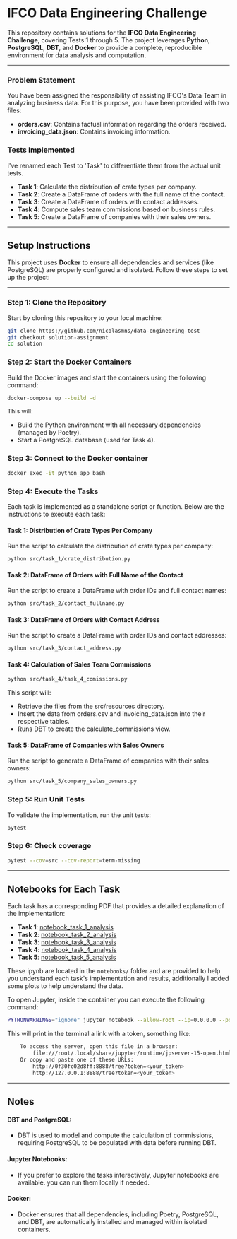 # IFCO Data Engineering Challenge

This repository contains solutions for the **IFCO Data Engineering Challenge**, covering Tests 1 through 5. The project leverages **Python**, **PostgreSQL**, **DBT**, and **Docker** to provide a complete, reproducible environment for data analysis and computation.

---

### **Problem Statement**

You have been assigned the responsibility of assisting IFCO's Data Team in analyzing business data. For this purpose, you have been provided with two files:

- **orders.csv**: Contains factual information regarding the orders received.
- **invoicing_data.json**: Contains invoicing information.

### **Tests Implemented**

I've renamed each Test to 'Task' to differentiate them from the actual unit tests.

- **Task 1**: Calculate the distribution of crate types per company.
- **Task 2**: Create a DataFrame of orders with the full name of the contact.
- **Task 3**: Create a DataFrame of orders with contact addresses.
- **Task 4**: Compute sales team commissions based on business rules.
- **Task 5**: Create a DataFrame of companies with their sales owners.

---

## **Setup Instructions**

This project uses **Docker** to ensure all dependencies and services (like PostgreSQL) are properly configured and isolated. Follow these steps to set up the project:

---

### Step 1: Clone the Repository

Start by cloning this repository to your local machine:
```bash
git clone https://github.com/nicolasmns/data-engineering-test
git checkout solution-assignment
cd solution
```

### Step 2: Start the Docker Containers

Build the Docker images and start the containers using the following command:

```bash
docker-compose up --build -d
```

This will:
* Build the Python environment with all necessary dependencies (managed by Poetry).
* Start a PostgreSQL database (used for Task 4).

### Step 3: Connect to the Docker container

```bash
docker exec -it python_app bash
```

### Step 4: Execute the Tasks
Each task is implemented as a standalone script or function. Below are the instructions to execute each task:

#### Task 1: Distribution of Crate Types Per Company
Run the script to calculate the distribution of crate types per company:
```bash
python src/task_1/crate_distribution.py
```

#### Task 2: DataFrame of Orders with Full Name of the Contact
Run the script to create a DataFrame with order IDs and full contact names:
```bash
python src/task_2/contact_fullname.py
```

#### Task 3: DataFrame of Orders with Contact Address
Run the script to create a DataFrame with order IDs and contact addresses:
```bash
python src/task_3/contact_address.py
```

#### Task 4: Calculation of Sales Team Commissions
```bash
python src/task_4/task_4_comissions.py
```
This script will:

- Retrieve the files from the src/resources directory.
- Insert the data from orders.csv and invoicing_data.json into their respective tables.
- Runs DBT to create the calculate_commissions view.

#### Task 5: DataFrame of Companies with Sales Owners
Run the script to generate a DataFrame of companies with their sales owners:
```bash
python src/task_5/company_sales_owners.py
```

### Step 5: Run Unit Tests
To validate the implementation, run the unit tests:

```bash
pytest
```

### Step 6: Check coverage
```bash
pytest --cov=src --cov-report=term-missing
```
---

## Notebooks for Each Task

Each task has a corresponding PDF that provides a detailed explanation of the implementation:

- **Task 1**: [notebook_task_1_analysis](https://github.com/nicolasmns/data-engineering-test/tree/solution-assignment/solution/notebooks/notebook_task_1_analysis.ipynb)
- **Task 2**: [notebook_task_2_analysis](https://github.com/nicolasmns/data-engineering-test/tree/solution-assignment/solution/notebooks/notebook_task_2_analysis.ipynb)
- **Task 3**: [notebook_task_3_analysis](https://github.com/nicolasmns/data-engineering-test/tree/solution-assignment/solution/notebooks/notebook_task_3_analysis.ipynb)
- **Task 4**: [notebook_task_4_analysis](https://github.com/nicolasmns/data-engineering-test/tree/solution-assignment/solution/notebooks/notebook_task_4_analysis.ipynb)
- **Task 5**: [notebook_task_5_analysis](https://github.com/nicolasmns/data-engineering-test/tree/solution-assignment/solution/notebooks/notebook_task_5_analysis.ipynb)

These ipynb are located in the `notebooks/` folder and are provided to help you understand each task's implementation and results, additionally I added some plots to help understand the data.

To open Jupyter, inside the container you can execute the following command:

```bash
PYTHONWARNINGS="ignore" jupyter notebook --allow-root --ip=0.0.0.0 --port=8888
```
This will print in the terminal a link with a token, something like:

```bash
    To access the server, open this file in a browser:
        file:///root/.local/share/jupyter/runtime/jpserver-15-open.html
    Or copy and paste one of these URLs:
        http://0f30fc02d8ff:8888/tree?token=<your_token>
        http://127.0.0.1:8888/tree?token=<your_token>
```
---

## Notes
#### DBT and PostgreSQL:

* DBT is used to model and compute the calculation of commissions, requiring PostgreSQL to be populated with data before running DBT.

#### Jupyter Notebooks:

* If you prefer to explore the tasks interactively, Jupyter notebooks are available. you can run them locally if needed.

#### Docker:
* Docker ensures that all dependencies, including Poetry, PostgreSQL, and DBT, are automatically installed and managed within isolated containers.